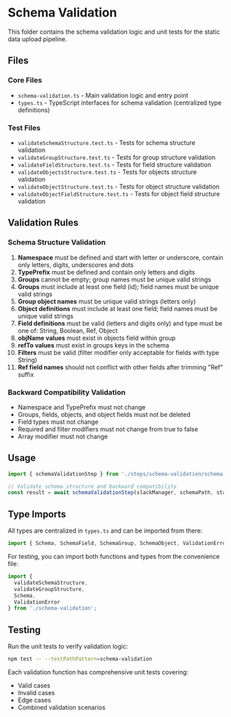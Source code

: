 # Schema Validation

This folder contains the schema validation logic and unit tests for the static data upload pipeline.

## Files

### Core Files
- `schema-validation.ts` - Main validation logic and entry point
- `types.ts` - TypeScript interfaces for schema validation (centralized type definitions)

### Test Files
- `validateSchemaStructure.test.ts` - Tests for schema structure validation
- `validateGroupStructure.test.ts` - Tests for group structure validation
- `validateFieldStructure.test.ts` - Tests for field structure validation
- `validateObjectsStructure.test.ts` - Tests for objects structure validation
- `validateObjectStructure.test.ts` - Tests for object structure validation
- `validateObjectFieldStructure.test.ts` - Tests for object field structure validation

## Validation Rules

### Schema Structure Validation
1. **Namespace** must be defined and start with letter or underscore, contain only letters, digits, underscores and dots
2. **TypePrefix** must be defined and contain only letters and digits
3. **Groups** cannot be empty; group names must be unique valid strings
4. **Groups** must include at least one field (id); field names must be unique valid strings
5. **Group object names** must be unique valid strings (letters only)
6. **Object definitions** must include at least one field; field names must be unique valid strings
7. **Field definitions** must be valid (letters and digits only) and type must be one of: String, Boolean, Ref, Object
8. **objName values** must exist in objects field within group
9. **refTo values** must exist in groups keys in the schema
10. **Filters** must be valid (filter modifier only acceptable for fields with type String)
11. **Ref field names** should not conflict with other fields after trimming "Ref" suffix

### Backward Compatibility Validation
- Namespace and TypePrefix must not change
- Groups, fields, objects, and object fields must not be deleted
- Field types must not change
- Required and filter modifiers must not change from true to false
- Array modifier must not change

## Usage

```typescript
import { schemaValidationStep } from './steps/schema-validation/schema-validation';

// Validate schema structure and backward compatibility
const result = await schemaValidationStep(slackManager, schemaPath, staticDataPath);
```

## Type Imports

All types are centralized in `types.ts` and can be imported from there:

```typescript
import { Schema, SchemaField, SchemaGroup, SchemaObject, ValidationError } from './types';
```

For testing, you can import both functions and types from the convenience file:

```typescript
import { 
  validateSchemaStructure, 
  validateGroupStructure,
  Schema, 
  ValidationError 
} from './schema-validation';
```

## Testing

Run the unit tests to verify validation logic:

```bash
npm test -- --testPathPattern=schema-validation
```

Each validation function has comprehensive unit tests covering:
- Valid cases
- Invalid cases
- Edge cases
- Combined validation scenarios
